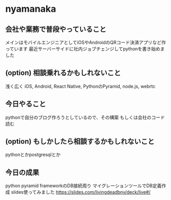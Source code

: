 # nyamanaka

## 会社や業務で普段やっていること

メインはモバイルエンジニアとしてiOSやAndroidのQRコード決済アプリなど作っています
最近サーバーサイドに社内ジョブチェンジしてpythonを書き始めました

## (option) 相談乗れるかもしれないこと

浅く広く
iOS, Android, React Native, PythonのPyramid, node.js, webrtc

## 今日やること

pythonで自分のブログ作ろうとしているので、その構築
もしくは会社のコード読む

## (option) もしかしたら相談するかもしれないこと

pythonとかpostgresqlとか

## 今日の成果

python pyramid frameworkのDB接続周り
マイグレーションツールでDB定義作成
slides使ってみました
https://slides.com/livingdeadbny/deck/live#/